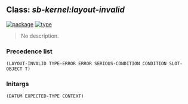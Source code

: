 ## Class: ***sb-kernel:layout-invalid***
[![package](https://img.shields.io/badge/Package-SB--KERNEL-5f9ea0.svg?style=social&colorA=999999)](../) [![type](https://img.shields.io/badge/Type-Class-5f9ea0.svg?style=social&colorA=999999)](../#class) 

> No description.

### Precedence list
```
(LAYOUT-INVALID TYPE-ERROR ERROR SERIOUS-CONDITION CONDITION SLOT-OBJECT T)
```
### Initargs
```
(DATUM EXPECTED-TYPE CONTEXT)
```
